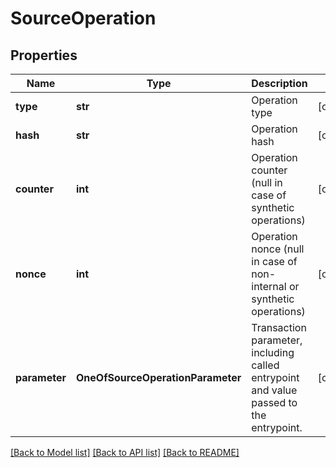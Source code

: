 # SourceOperation

## Properties
Name | Type | Description | Notes
------------ | ------------- | ------------- | -------------
**type** | **str** | Operation type | [optional] 
**hash** | **str** | Operation hash | [optional] 
**counter** | **int** | Operation counter (null in case of synthetic operations) | [optional] 
**nonce** | **int** | Operation nonce (null in case of non-internal or synthetic operations) | [optional] 
**parameter** | **OneOfSourceOperationParameter** | Transaction parameter, including called entrypoint and value passed to the entrypoint. | [optional] 

[[Back to Model list]](../README.md#documentation-for-models) [[Back to API list]](../README.md#documentation-for-api-endpoints) [[Back to README]](../README.md)

